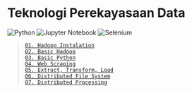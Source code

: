 # Teknologi Perekayasaan Data

![Python](https://img.shields.io/badge/python-3670A0?style=for-the-badge&logo=python&logoColor=ffdd54)
![Jupyter Notebook](https://img.shields.io/badge/jupyter-%23FA0F00.svg?style=for-the-badge&logo=jupyter&logoColor=white)
![Selenium](https://img.shields.io/badge/-selenium-%43B02A?style=for-the-badge&logo=selenium&logoColor=white)

> [`01. Hadoop Instalation`](meet/meet1)     
> [`02. Basic Hadoop`](meet/meet2)       
> [`03. Basic Python`](meet/meet3)       
> [`04. Web Scraping`](meet/meet4)       
> [`05. Extract, Transform, Load`](meet/meet5)       
> [`06. Distributed File System`](meet/meet6)       
> [`07. Distributed Processing`](meet/meet7)       

